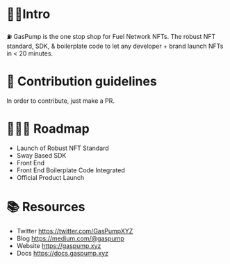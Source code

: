 # 🙋‍♀️Intro 
⛽ GasPump is the one stop shop for Fuel Network NFTs. The robust NFT standard, SDK, & boilerplate code to let any developer + brand launch NFTs in < 20 minutes.

# 🌈 Contribution guidelines
In order to contribute, just make a PR. 

# 🚴🏼‍♀️ Roadmap
- Launch of Robust NFT Standard
- Sway Based SDK
- Front End
- Front End Boilerplate Code Integrated
- Official Product Launch


# 📚 Resources
- Twitter https://twitter.com/GasPumpXYZ
- Blog https://medium.com/@gaspump
- Website https://gaspump.xyz
- Docs https://docs.gaspump.xyz
